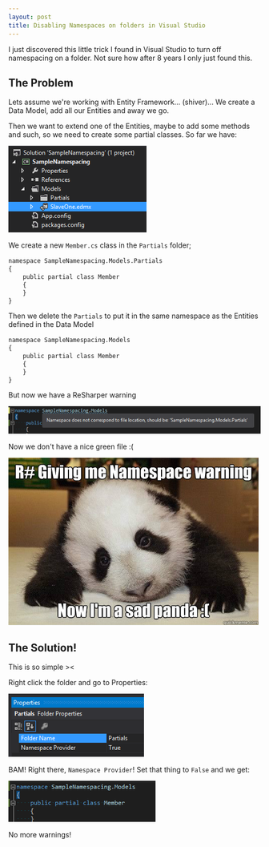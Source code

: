```yaml
---
layout: post
title: Disabling Namespaces on folders in Visual Studio
---
```


I just discovered this little trick I found in Visual Studio to turn off namespacing on a folder. Not sure how after 8 years I only just found this.

## The Problem
Lets assume we're working with Entity Framework... (shiver)... We create a Data Model, add all our Entities and away we go. 

Then we want to extend one of the Entities, maybe to add some methods and such, so we need to create some partial classes. So far we have:

![](/images/visual-studio-namespacing-1.png)

We create a new `Member.cs` class in the `Partials` folder;

	namespace SampleNamespacing.Models.Partials
	{
	    public partial class Member
	    {
	    }
	}

Then we delete the `Partials` to put it in the same namespace as the Entities defined in the Data Model

	namespace SampleNamespacing.Models
	{
	    public partial class Member
	    {
	    }
	}

But now we have a ReSharper warning

![](/images/visual-studio-namespacing-2.png)

Now we don't have a nice green file :(

![](/images/visual-studio-namespacing-3.png)

## The Solution!

This is so simple >< 

Right click the folder and go to Properties:

![](/images/visual-studio-namespacing-4.png)

BAM! Right there, `Namespace Provider`! Set that thing to `False` and we get:

![](/images/visual-studio-namespacing-5.png)

No more warnings! 